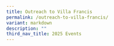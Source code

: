 ```yaml
---
title: Outreach to Villa Francis
permalink: /outreach-to-villa-francis/
variant: markdown
description: ""
third_nav_title: 2025 Events
---
```

